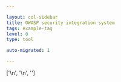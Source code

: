 ```yaml
---

layout: col-sidebar
title: OWASP security integration system
tags: example-tag
level: 0
type: tool

auto-migrated: 1

---
```

['\n', '\n', '<!-- Standard Chapter Page Template\n', '\n', "Please change these items to indicate the actual information you wish to present. In addition to this information, the 'front-matter' above the text should be modified to reflect your actual information.  An explanation of each of the front-matter items is below:\n", '\n', '{front matter for this file}\n', '\n', '```\n', '- layout: This is the layout used by project and chapter pages.  You should leave this value as col-sidebar\n', '- title: This is the title of your project or chapter page, usually the name.  For example, OWASP Zed Attack Proxy or OWASP Baltimore\n', '- tags: This is a space-delimited list of tags you associate with your project or chapter.  If you are using tabs, at least one of these tags should be unique in order to be used in the tabs files (an example tab is included in this repo) \n', '- region: This is the region you are in according to our data\n', '```\n', '\n', '{copy for this file (index.md)}\n', 'Replace the text above the commented area with your information in the format below:\n', '```\n', '## Welcome\n', 'Include some information here about your chapter\n', '\n', '## Participation\n', 'The Open Web Application Security Project (OWASP) is a nonprofit foundation that works to improve the security of software. All of our projects ,tools, documents, forums, and chapters are free and open to anyone interested in improving application security. \n', '\n', 'Chapters are led by local leaders in accordance with the [Chapter Leader Handbook](/www-policy/rules-of-procedure/chapter-handbook). Financial contributions should only be made online using the authorized online donation button. To be a SPEAKER at ANY OWASP Chapter in the world simply review the [speaker agreement](/www-policy/speaker-agreement) and then contact the local chapter leader with details of what OWASP Project, independent research, or related software security topic you would like to present.\n', '\n', "Everyone is welcome and encouraged to participate in our [Projects](/projects), [Local Chapters](/chapters), [Events](/events), [Online Groups](https://groups.google.com/a/owasp.com/){:target='_blank'}, and [Community Slack Channel](https://owasp.slack.com/){:target='_blank'}. We especially encourage diversity in all our initiatives. OWASP is a fantastic place to learn about application security, to network, and even to build your reputation as an expert. We also encourage you to be [become a member](/membership) or consider a [donation](/donate) to support our ongoing work.\n", '\n', '## Local News\n', '- Meeting Location\n', '- Everyone is welcome to join us at our chapter meetings.\n', '\n', '```\n', '{info.md}\n', '\n', 'This separate file is where you should place links to your Google Group and Meetup page. It will be automatically rendered in the column sidebar.\n', '\n', '{leaders.md}\n', '\n', 'Another separate file that should simply include each leaders name with mailto link as a list. It will also be automatically rendered in the column sidebar.\n', '\n', '-->']